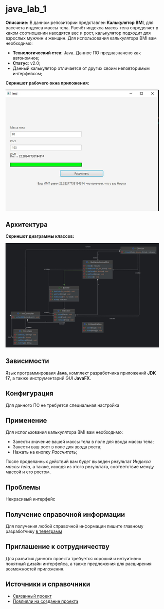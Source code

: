 # java_lab_1
**Описание:** В данном репозитории представлен **Калькулятор BMI**, для рассчета индекса массы тела.
Расчёт индекса массы тела определяет в каком соотношении находятся вес и рост, калькулятор подходит для взрослых мужчин и женщин.
Для использования калькулятора BMI вам необходимо:
* **Технологический стек**: Java. Данное ПО предназначено как автономное;
* **Статус**: v2.0;
* Данный калькулятор отличается от других своим неповторимым интерфейсом;

**Скриншот рабочего окна приложения:**

![**Скриншот рабочего окна приложения:**](pictures/window.jpg)
## Архитектура
**Скриншот диаграммы классов:**

![**Скриншот диаграммы классов:**](pictures/classDiagramm.jpg)
## Зависимости
Язык программироваия **Java**, комплект разработчика приложений **JDK 17**, а также инструментарий GUI **JavaFX**.
## Конфигурация
Для данного ПО не требуется специальная настройка
## Применение
Для использования калькулятора BMI вам необходимо:
* Занести значение вашей массы тела в поле для ввода массы тела;
* Занести ваш рост в поле для ввода роста;
* Нажать на кнопку *Рассчитать*;

После проделанных действий вам будет выведен результат *Индекса массы тела*, а также, исходя из этого результата, соответствие между массой и его ростом.
## Проблемы
Некрасивый интерфейс
## Получение справочной информации
Для получения любой справочной информации пишите главному разработчику [в телеграмм](https://t.me/Anion11)
## Приглашение к сотрудничеству
Для развития данного проекта требуется хороший и интуитивно понятный дизайн интерфейса, а также предложения для расширения возможностей приложения.
## Источники и справочники
* [Связанный проект](https://github.com/Anion11/javaLab_1)
* [Повлияли на создание проекта](https://stepik.org/course/126185/syllabus)
 
